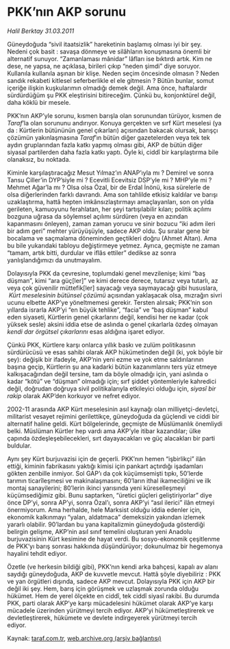 # PKK’nın AKP sorunu

*Halil Berktay 31.03.2011*

<div class="yazi"><p>Güneydoğuda “sivil itaatsizlik” hareketinin başlamış olması iyi bir şey. Nedeni çok basit : savaşa dönmeye ve silâhların konuşmasına önemli bir alternatif sunuyor. “Zamanlaması mânidar” lâfları ise bıktırdı artık. Kim ne dese, ne yapsa, ne açıklasa, birileri çıkıp “neden şimdi” diye soruyor. Kullanıla kullanıla aşınan bir klişe. Neden seçim öncesinde olmasın ? Neden sandık rekabeti kitlesel seferberlikle el ele gitmesin ? Bütün bunlar, somut içeriğe ilişkin kuşkularımın olmadığı demek değil. Ama önce, haftalardır sürdürdüğüm şu PKK eleştirisini bitireceğim. Çünkü bu, konjonktürel değil, daha köklü bir mesele. </p>
<p>PKK’nın AKP’yle sorunu, kısmen barışla olan sorunundan türüyor, kısmen de <i>Taraf</i>’la olan sorununu andırıyor. Konuya gerçekten ve sırf Kürt meselesi (ya da : Kürtlerin bütününün genel çıkarları) açısından bakacak olursak, barışçı çözümün yakınlaşmasına <i>Taraf</i>’ın bütün diğer gazetelerden veya tek tek aydın gruplarından fazla katkı yapmış olması gibi, AKP de bütün diğer siyasal partilerden daha fazla katkı yaptı. Öyle ki, ciddî bir karşılaştırma bile olanaksız, bu noktada. </p>
<p>Kiminle karşılaştıracağız   Mesut Yılmaz’ın ANAP’ıyla mı ? Demirel ve sonra Tansu Çiller’in DYP’siyle mi ? Ecevitli Ecevitsiz DSP’yle mi ? MHP’yle mi ? Mehmet Ağar’la mı ? Olsa olsa Özal, bir de Erdal İnönü, kısa sürelerle de olsa diğerlerinden farklı davrandı. Ama son tahlilde etkisiz kaldılar ve barışı uzaklaştırma, hattâ hepten imkânsızlaştırmayı amaçlayanları, son on yılda gerileten, kamuoyunu ferahlatan, her şeyi tartışılabilir kılan; politik açılımı bozguna uğrasa da söylemsel açılımı sürdüren (veya en azından kapanmasını önleyen), zaman zaman yorucu ve sinir bozucu “iki adım ileri bir adım geri” mehter yürüyüşüyle, sadece AKP oldu. Şu sıralar gene bir bocalama ve saçmalama döneminden geçtikleri doğru (Ahmet Altan). Ama bu bile yukarıdaki tabloyu değiştirmeye yetmez. Ayrıca, geçmişte ne zaman “tamam, artık bitti, durdular ve iflâs ettiler” dedikse az sonra yanlışlandığımızı da unutmayalım. </p>
<p>Dolayısıyla PKK da çevresine, toplumdaki genel mevzilenişe; kimi “baş düşman”, kimi “ara güç[ler]” ve kimi derece derece, tutarsız veya tutarlı, az veya çok güvenilir müttefik[ler] sayacağı veya saymayacağı gibi hususlara,  <i>Kürt meselesinin bütünsel çözümü</i> açısından yaklaşacak olsa, mızrağın sivri ucunu elbette AKP’ye yöneltmemesi gerekir. Tersten alırsak; PKK’nin son yıllarda israrla AKP’yi “en büyük tehlike”, “facia” ve “baş düşman” kabul eden siyaseti, Kürtlerin genel çıkarlarını değil, kendisi her ne kadar (çok yüksek sesle) aksini iddia etse de aslında o genel çıkarlarla özdeş olmayan <i>kendi dar örgütsel çıkarlarını</i> esas aldığına işaret ediyor. </p>
<p>Çünkü PKK, Kürtlere karşı onlarca yıllık baskı ve zulüm politikasının sürdürücüsü ve esas sahibi olarak AKP hükümetinden değil (ki, yok böyle bir şey): değişik bir ifadeyle, AKP’nin yeni ezme ve yok etme saldırılarının başına geçip, Kürtlerin şu ana kadarki bütün kazanımlarını ters yüz etmeye kalkışacağından değil   tersine, tam da böyle olmadığı için, yani aslında o kadar “kötü” ve “düşman” olmadığı için; sırf şiddet yöntemleriyle kahredici değil, doğrudan doğruya sivil politikalarıyla etkileyici olduğu için, <i>siyasî bir rakip</i> olarak AKP’den korkuyor ve nefret ediyor. </p>
<p>2002-11 arasında AKP Kürt meselesinin asıl kaynağı olan milliyetçi-devletçi, militarist vesayet rejimini gerilettikçe, güneydoğuda da güçlendi ve ciddi bir alternatif haline geldi. Kürt bölgelerinde, geçmişte de Müslümanlık önemliydi belki. Müslüman Kürtler hep vardı ama AKP’yle itibar kazandılar; ülke çapında özdeşleşebilecekleri, sırt dayayacakları ve güç alacakları bir parti buldular. </p>
<p>Aynı şey Kürt burjuvazisi için de geçerli. PKK’nın hemen “işbirlikçi” ilân ettiği, kiminin fabrikasını yaktığı kimisi için pankart açtırdığı işadamları gökten zenbille inmiyor. Sol GAP’ı da çok küçümsemişti   tıpkı, 50’lerde tarımın ticarîleşmesi ve makinalaşmasını; 60’ların ithal ikameciliğini ve ilk montaj sanayilerini; 80’lerin ikinci yarısında yeni küreselleşmeyi küçümsediğimiz gibi. Bunu saptarken, “üretici güçleri geliştiriyorlar” diye önce DP’yi, sonra AP’yi, sonra Özal’ı, sonra AKP’yi “asıl ilerici” ilân etmeyi önermiyorum. Ama herhalde, hele Marksist olduğu iddia edenler için, ekonomik kalkınmayı “yalan, aldatmaca” demeksizin yakından izlemek yararlı olabilir. 90’lardan bu yana kapitalizmin güneydoğuda gösterdiği belirgin gelişme, AKP’nin asıl sınıf temelini oluşturan yeni Anadolu burjuvazisinin Kürt kesimine de hayat verdi. Bu sosyo-ekonomik çeşitlenme de PKK’yı barış sonrası hakkında düşündürüyor; dokunulmaz bir hegemonya hayalini tehdit ediyor.</p>
<p>Özetle (ve herkesin bildiği gibi), PKK’nın kendi arka bahçesi, kapalı av alanı saydığı güneydoğuda, AKP de kuvvetle mevcut. Hattâ şöyle diyebiliriz : PKK ve yan örgütleri dışında, sadece AKP mevcut. Dolayısıyla PKK için AKP bir değil iki şey. Hem, barış için görüşmek ve uzlaşmak zorunda olduğu hükümet. Hem de yerel ölçekte en ciddî, tek ciddî siyasî rakibi. Bu durumda PKK, parti olarak AKP’ye karşı mücadelesini hükümet olarak AKP’ye karşı  mücadele üzerinden yürütmeyi tercih ediyor. AKP’yi hükümetleştirerek ve devletleştirerek, hükümete ve devlete indirgeyerek yürütmeyi tercih ediyor.    </p>
</div>

Kaynak: [taraf.com.tr](http://www.taraf.com.tr/halil-berktay/makale-pkk-nin-akp-sorunu.htm), [web.archive.org (arşiv bağlantısı)](http://web.archive.org/web/20131022015214/http://www.taraf.com.tr/halil-berktay/makale-pkk-nin-akp-sorunu.htm)
